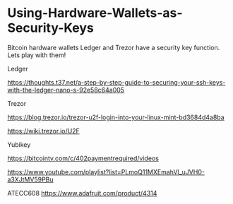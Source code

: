 # Using-Hardware-Wallets-as-Security-Keys
Bitcoin hardware wallets Ledger and Trezor have a security key function.  Lets play with them!

Ledger

https://thoughts.t37.net/a-step-by-step-guide-to-securing-your-ssh-keys-with-the-ledger-nano-s-92e58c64a005

Trezor

https://blog.trezor.io/trezor-u2f-login-into-your-linux-mint-bd3684d4a8ba

https://wiki.trezor.io/U2F

Yubikey

https://bitcointv.com/c/402paymentrequired/videos

https://www.youtube.com/playlist?list=PLmoQ11MXEmahVl_uJVH0-a3XJtMV59PBu

ATECC608
https://www.adafruit.com/product/4314
